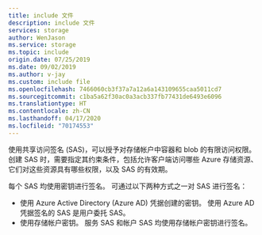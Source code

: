```yaml
---
title: include 文件
description: include 文件
services: storage
author: WenJason
ms.service: storage
ms.topic: include
origin.date: 07/25/2019
ms.date: 09/02/2019
ms.author: v-jay
ms.custom: include file
ms.openlocfilehash: 7466060cb3f37a7a12a6a143109655caa5011cd7
ms.sourcegitcommit: c1ba5a62f30ac0a3acb337fb77431de6493e6096
ms.translationtype: HT
ms.contentlocale: zh-CN
ms.lasthandoff: 04/17/2020
ms.locfileid: "70174553"
---
```

使用共享访问签名 (SAS)，可以授予对存储帐户中容器和 blob 的有限访问权限。 创建 SAS 时，需要指定其约束条件，包括允许客户端访问哪些 Azure 存储资源、它们对这些资源具有哪些权限，以及 SAS 的有效期。

每个 SAS 均使用密钥进行签名。 可通过以下两种方式之一对 SAS 进行签名：

- 使用 Azure Active Directory (Azure AD) 凭据创建的密钥。 使用 Azure AD 凭据签名的 SAS 是用户委托  SAS。
- 使用存储帐户密钥。 服务 SAS 和帐户 SAS 均使用存储帐户密钥进行签名。  
